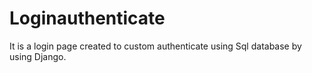 # Loginauthenticate
It is a login page created to custom authenticate using Sql database by using Django.
